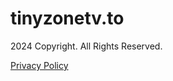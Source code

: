 tinyzonetv.to
=============

2024 Copyright. All Rights Reserved.  
  
[Privacy Policy](javascript:void(0);)